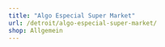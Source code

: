 ```yaml
---
title: "Algo Especial Super Market"
url: /detroit/algo-especial-super-market/
shop: Allgemein
---
```

